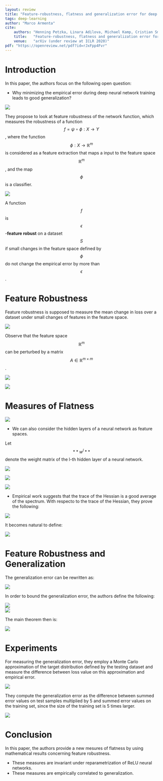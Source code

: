 ```yaml
---
layout: review
title: "Feature-robustness, flatness and generalization error for deep neural networks"
tags: deep-learning
author: "Marco Armenta"
cite:
    authors: "Henning Petzka, Linara Adilova, Michael Kamp, Cristian Sminchisescu"
    title:   "Feature-robustness, flatness and generalization error for deep neural networks"
    venue:   "arXiv (under review at ICLR 2020)"
pdf: "https://openreview.net/pdf?id=rJxFpp4Fvr"
---
```


# Introduction

In this paper, the authors focus on the following open question:

* Why minimizing the empirical error during deep neural network training leads to good generalization?

![](/article/images/feature_robustness/sc1.jpg)   

They propose to look at feature robustness of the network function, which measures the robustness of a function $$f= \psi \circ \phi : X \to Y$$, where the function $$\phi : X \to \mathbb{R}^m $$ is considered as a feature extraction that maps a input to the feature space $$\mathbb{R}^m$$, and the map $$\phi$$ is a classifier.

![](/article/images/feature_robustness/sc2.jpg)   

A function $$f$$ is $$\epsilon$$-**feature robust** on a dataset $$S$$ if small changes in the feature space defined by $$\phi$$ do not change the empirical error by more than $$\epsilon$$.

# Feature Robustness

Feature robustness is supposed to measure the mean change in loss over a dataset under small changes of features in the feature space.

![](/article/images/feature_robustness/sc3.jpg)   

Observe that the feature space $$\mathbb{R}^m$$ can be perturbed by a matrix $$A \in \mathbb{R}^{m \times m}$$.

![](/article/images/feature_robustness/sc4.jpg)   

![](/article/images/feature_robustness/sc5.jpg)   

# Measures of Flatness

![](/article/images/feature_robustness/sc6.jpg)   

* We can also consider the hidden layers of a neural network as feature spaces. 

Let $$**w^l**$$ denote the weight matrix of the l-th hidden layer of a neural network.

![](/article/images/feature_robustness/sc7.jpg)   

![](/article/images/feature_robustness/sc8.jpg)   

![](/article/images/feature_robustness/sc9.jpg)   

* Empirical work suggests that the trace of the Hessian is a good average of the spectrum. With respecto to the trace of the Hessian, they prove the following:

![](/article/images/feature_robustness/sc10.jpg)   

It becomes natural to define:

![](/article/images/feature_robustness/sc11.jpg)   

# Feature Robustness and Generalization

The generalization error can be rewritten as:

![](/article/images/feature_robustness/sc12.jpg)   

In order to bound the generalization error, the authors define the following:

![](/article/images/feature_robustness/sc13.jpg)   
![](/article/images/feature_robustness/sc14.jpg)   

The main theorem then is:

![](/article/images/feature_robustness/sc15.jpg)   

# Experiments

For measuring the generalization error, they employ a Monte Carlo approximation of the target distribution defined by the testing dataset and measure the difference between loss value on this approximation and empirical error.

![](/article/images/feature_robustness/sc16.jpg)   

They compute the generalization error as the difference between summed error values on test samples multiplied by 5 and summed error values on the training set, since the size of the training set is 5 times larger.

![](/article/images/feature_robustness/sc17.jpg)   

# Conclusion

In this paper, the authors provide a new mesures of flatness by using mathematical results concerning feature robustness. 

* These measures are invariant under reparametrization of ReLU neural networks. 
* These measures are empirically correlated to generalization.
